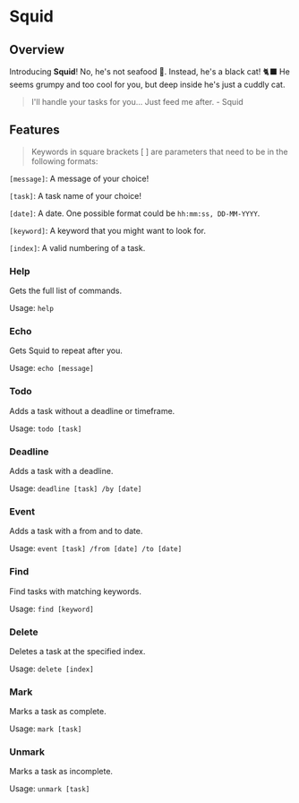 # Squid

## Overview
Introducing **Squid**! No, he's not seafood 🦑. Instead, he's a black cat! 🐈‍⬛
He seems grumpy and too cool for you, but deep inside he's just a cuddly cat.
> I'll handle your tasks for you... Just feed me after. - Squid


## Features

> Keywords in square brackets [ ] are parameters that need to be in the following formats:

`[message]`: A message of your choice!

`[task]`: A task name of your choice!

`[date]`: A date. One possible format could be `hh:mm:ss, DD-MM-YYYY`.

`[keyword]`: A keyword that you might want to look for.

`[index]`: A valid numbering of a task.

### Help
Gets the full list of commands.

Usage: `help`
### Echo
Gets Squid to repeat after you.

Usage: `echo [message]`
### Todo
Adds a task without a deadline or timeframe.

Usage: `todo [task]`
### Deadline
Adds a task with a deadline.

Usage: `deadline [task] /by [date]`
### Event
Adds a task with a from and to date.

Usage: `event [task] /from [date] /to [date]`
### Find
Find tasks with matching keywords.

Usage: `find [keyword]`
### Delete
Deletes a task at the specified index.

Usage: `delete [index]`
### Mark
Marks a task as complete.

Usage: `mark [task]`
### Unmark
Marks a task as incomplete.

Usage: `unmark [task]`